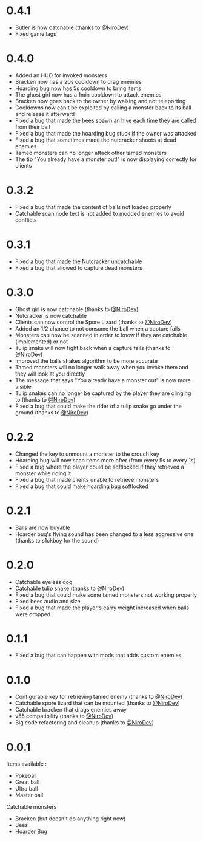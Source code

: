 # 0.4.1

- Butler is now catchable (thanks to [@NiroDev](https://github.com/NiroDev))
- Fixed game lags

# 0.4.0

- Added an HUD for invoked monsters
- Bracken now has a 20s cooldown to drag enemies
- Hoarding bug now has 5s cooldown to bring items
- The ghost girl now has a 1min cooldown to attack enemies
- Bracken now goes back to the owner by walking and not teleporting
- Cooldowns now can't be exploited by calling a monster back to its ball and release it afterward
- Fixed a bug that made the bees spawn an hive each time they are called from their ball
- Fixed a bug that made the hoarding bug stuck if the owner was attacked
- Fixed a bug that sometimes made the nutcracker shoots at dead enemies
- Tamed monsters can no longer attack other tamed monsters
- The tip "You already have a monster out!" is now displaying correctly for clients

# 0.3.2

- Fixed a bug that made the content of balls not loaded properly
- Catchable scan node text is not added to modded enemies to avoid conflicts

# 0.3.1

- Fixed a bug that made the Nutcracker uncatchable
- Fixed a bug that allowed to capture dead monsters

# 0.3.0

- Ghost girl is now catchable (thanks to [@NiroDev](https://github.com/NiroDev))
- Nutcracker is now catchable
- Clients can now control the Spore Lizard (thanks to [@NiroDev](https://github.com/NiroDev))
- Added an 1/2 chance to not consume the ball when a capture fails
- Monsters can now be scanned in order to know if they are catchable (implemented) or not
- Tulip snake will now fight back when a capture fails (thanks to [@NiroDev](https://github.com/NiroDev))
- Improved the balls shakes algorithm to be more accurate
- Tamed monsters will no longer walk away when you invoke them and they will look at you directly
- The message that says "You already have a monster out" is now more visible
- Tulip snakes can no longer be captured by the player they are clinging to (thanks to [@NiroDev](https://github.com/NiroDev))
- Fixed a bug that could make the rider of a tulip snake go under the ground (thanks to [@NiroDev](https://github.com/NiroDev))

# 0.2.2

- Changed the key to unmount a monster to the crouch key
- Hoarding bug will now scan items more ofter (from every 5s to every 1s)
- Fixed a bug where the player could be softlocked if they retrieved a monster while riding it
- Fixed a bug that made clients unable to retrieve monsters
- Fixed a bug that could make hoarding bug softlocked

# 0.2.1

- Balls are now buyable
- Hoarder bug's flying sound has been changed to a less aggressive one (thanks to s1ckboy for the sound)

# 0.2.0

- Catchable eyeless dog
- Catchable tulip snake (thanks to [@NiroDev](https://github.com/NiroDev))
- Fixed a bug that could make some tamed monsters not working properly
- Fixed bees audio and size
- Fixed a bug that made the player's carry weight increased when balls were dropped

# 0.1.1

- Fixed a bug that can happen with mods that adds custom enemies

# 0.1.0

- Configurable key for retrieving tamed enemy (thanks to [@NiroDev](https://github.com/NiroDev))
- Catchable spore lizard that can be mounted (thanks to [@NiroDev](https://github.com/NiroDev))
- Catchable bracken that drags enemies away
- v55 compatibility (thanks to [@NiroDev](https://github.com/NiroDev))
- Big code refactoring and cleanup (thanks to [@NiroDev](https://github.com/NiroDev))

# 0.0.1

Items available :
- Pokeball
- Great ball
- Ultra ball
- Master ball

Catchable monsters
- Bracken (but doesn't do anything right now)
- Bees
- Hoarder Bug
